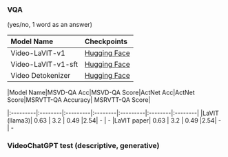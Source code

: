 
### VQA 

(yes/no, 1 word as an answer) 

|Model Name|Checkpoints|
|:---------|:--------|
|Video-LaVIT-v1|[Hugging Face](https://huggingface.co/rain1011/Video-LaVIT-v1/tree/main)
|Video-LaVIT-v1-sft|[Hugging Face](https://huggingface.co/rain1011/Video-LaVIT-v1/tree/main/language_model_sft)
|Video Detokenizer|[Hugging Face](https://huggingface.co/rain1011/Video-LaVIT-v1/blob/main/video_3d_unet.bin)


|Model Name|MSVD-QA Acc|MSVD-QA Score|ActNet Acc|ActNet Score|MSRVTT-QA Accuracy| MSRVTT-QA Score|

|:---------|:--------|:---------|:--------|:---------|:--------|:--------|
|LaVIT (llama3)| 0.63 | 3.2 | 0.49 |2.54| - | - 
|LaVIT paper| 0.63 | 3.2 | 0.49 |2.54| - | - 


### VideoChatGPT test (descriptive, generative) 

